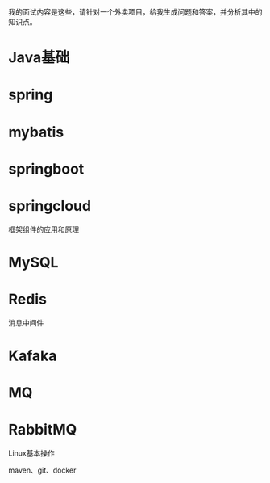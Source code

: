 我的面试内容是这些，请针对一个外卖项目，给我生成问题和答案，并分析其中的知识点。
# Java基础
# spring
# mybatis
# springboot
# springcloud
框架组件的应用和原理

# MySQL
# Redis

消息中间件
# Kafaka
# MQ
# RabbitMQ

Linux基本操作

maven、git、docker



